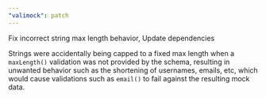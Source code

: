 ```yaml
---
"valimock": patch
---
```


Fix incorrect string max length behavior, Update dependencies

Strings were accidentally being capped to a fixed max length when a `maxLength()` validation was not provided by the schema, resulting in unwanted behavior such as the shortening of usernames, emails, etc, which would cause validations such as `email()` to fail against the resulting mock data.
